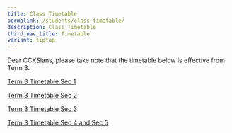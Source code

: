 ```yaml
---
title: Class Timetable
permalink: /students/class-timetable/
description: Class Timetable
third_nav_title: Timetable
variant: tiptap
---
```

<p>Dear CCKSians, please take note that the timetable below is effective
from Term 3.</p>
<p></p>
<p><a href="/files/Students/2025 Term 3 Timetable/2025_Term_3_Timetable___Class___Sec_1__27_Jun_.pdf" rel="noopener nofollow" target="_blank">Term 3 Timetable Sec 1</a>
</p>
<p><a href="/files/Students/2025 Term 3 Timetable/2025_Term_3_Timetable___Class___Sec_2__27_Jun_.pdf" rel="noopener nofollow" target="_blank">Term 3 Timetable Sec 2</a>
</p>
<p><a href="/files/Students/2025 Term 3 Timetable/2025_Term_3_Timetable___Class___Sec_3__27_Jun_.pdf" rel="noopener nofollow" target="_blank">Term 3 Timetable Sec 3</a>
</p>
<p><a href="/files/Students/2025 Term 3 Timetable/2025_Term_3_Timetable___Class___Sec_4_5__27_Jun_.pdf" rel="noopener nofollow" target="_blank">Term 3 Timetable Sec 4 and Sec 5</a>
</p>
<p></p>
<p></p>
<p></p>